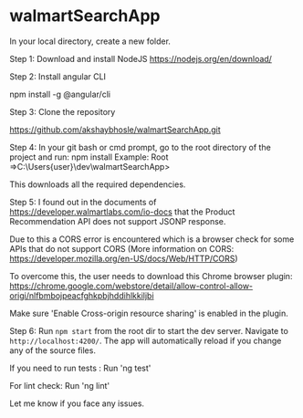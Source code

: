 # walmartSearchApp

In your local directory, create a new folder. 

Step 1:
Download and install NodeJS
https://nodejs.org/en/download/

Step 2:
Install angular CLI

npm install -g @angular/cli

Step 3:
Clone the repository

https://github.com/akshaybhosle/walmartSearchApp.git

Step 4:
In your git bash or cmd prompt, go to the root directory of the project and run:
npm install
Example:
Root =>C:\Users\{user}\dev\walmartSearchApp>

This downloads all the required dependencies.

Step 5:
I found out in the documents of https://developer.walmartlabs.com/io-docs that the Product Recommendation API does not support JSONP response.

Due to this a CORS error is encountered which is a browser check for some APIs that do not support CORS
(More information on CORS: https://developer.mozilla.org/en-US/docs/Web/HTTP/CORS)

To overcome this, the user needs to download this Chrome browser plugin: 
https://chrome.google.com/webstore/detail/allow-control-allow-origi/nlfbmbojpeacfghkpbjhddihlkkiljbi 

Make sure 'Enable Cross-origin resource sharing' is enabled in the plugin.

Step 6:
Run `npm start` from the root dir to start the dev server. Navigate to `http://localhost:4200/`. The app will automatically reload if you change any of the source files.

If you need to run tests :
Run 'ng test'

For lint check:
Run 'ng lint'

Let me know if you face any issues.
